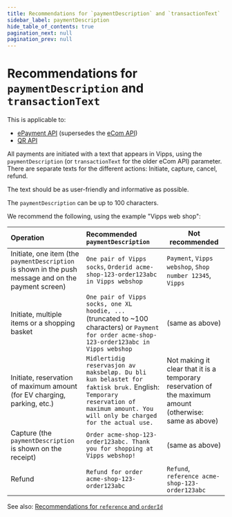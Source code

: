 ```yaml
---
title: Recommendations for `paymentDescription` and `transactionText`
sidebar_label: paymentDescription
hide_table_of_contents: true
pagination_next: null
pagination_prev: null
---
```


# Recommendations for `paymentDescription` and `transactionText`

This is applicable to:

* [ePayment API](https://developer.vippsmobilepay.com/docs/APIs/epayment-api/)
  (supersedes the [eCom API](https://developer.vippsmobilepay.com/docs/APIs/ecom-api))
* [QR API](https://developer.vippsmobilepay.com/docs/APIs/qr-api)

All payments are initiated with a text that appears in Vipps, using the
`paymentDescription` (or `transactionText` for the older eCom API) parameter.
There are separate texts for the different actions: Initiate, capture, cancel, refund.

The text should be as user-friendly and informative as possible.

The `paymentDescription` can be up to 100 characters.

We recommend the following, using the example "Vipps web shop":

| Operation | Recommended `paymentDescription` | Not recommended |
|:----------|:------------------------------|-----------------|
| Initiate, one item (the `paymentDescription` is shown in the push message and on the payment screen) | `One pair of Vipps socks`, `Orderid acme-shop-123-order123abc in Vipps webshop` | `Payment`, `Vipps webshop`, `Shop number 12345`, `Vipps` |
| Initiate, multiple items or a shopping basket | `One pair of Vipps socks, one XL hoodie, ...` (truncated to ~100 characters) or `Payment for order acme-shop-123-order123abc in Vipps webshop` | (same as above) |
| Initiate, reservation of maximum amount (for EV charging, parking, etc.) | `Midlertidig reservasjon av maksbeløp. Du bli kun belastet for faktisk bruk.` English: `Temporary reservation of maximum amount. You will only be charged for the actual use.` | Not making it clear that it is a temporary reservation of the maximum amount (otherwise: same as above) |
| Capture (the `paymentDescription` is shown on the receipt) | `Order acme-shop-123-order123abc. Thank you for shopping at Vipps webshop!` | (same as above) |
| Refund | `Refund for order acme-shop-123-order123abc` | `Refund`, `reference acme-shop-123-order123abc` |

See also:
[Recommendations for `reference` and `orderId`](orderid.md)
